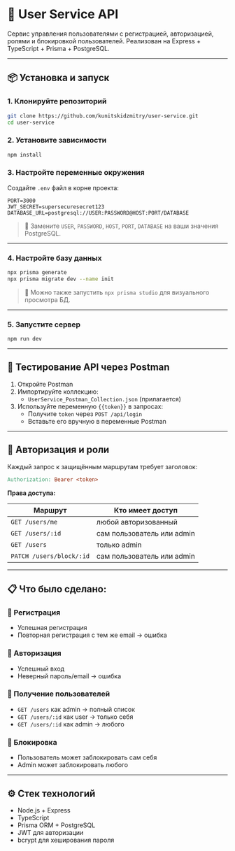 # 📘 User Service API

Сервис управления пользователями с регистрацией, авторизацией, ролями и блокировкой пользователей. Реализован на Express + TypeScript + Prisma + PostgreSQL.

---

## 📦 Установка и запуск

### 1. Клонируйте репозиторий

```bash
git clone https://github.com/kunitskidzmitry/user-service.git
cd user-service
```

### 2. Установите зависимости

```bash
npm install
```

### 3. Настройте переменные окружения

Создайте `.env` файл в корне проекта:

```env
PORT=3000
JWT_SECRET=supersecuresecret123
DATABASE_URL=postgresql://USER:PASSWORD@HOST:PORT/DATABASE
```

> 🔸 Замените `USER`, `PASSWORD`, `HOST`, `PORT`, `DATABASE` на ваши значения PostgreSQL.

---

### 4. Настройте базу данных

```bash
npx prisma generate
npx prisma migrate dev --name init
```

> 🔸 Можно также запустить `npx prisma studio` для визуального просмотра БД.

---

### 5. Запустите сервер

```bash
npm run dev
```

---

## 🧪 Тестирование API через Postman

1. Откройте Postman
2. Импортируйте коллекцию:
    - `UserService_Postman_Collection.json` (прилагается)
3. Используйте переменную `{{token}}` в запросах:
    - Получите `token` через `POST /api/login`
    - Вставьте его вручную в переменные Postman

---

## 🔐 Авторизация и роли

Каждый запрос к защищённым маршрутам требует заголовок:

```makefile
Authorization: Bearer <token>
```

**Права доступа:**

| Маршрут                      | Кто имеет доступ           |
|-----------------------------|----------------------------|
| `GET /users/me`             | любой авторизованный       |
| `GET /users/:id`            | сам пользователь или admin |
| `GET /users`                | только admin               |
| `PATCH /users/block/:id`    | сам пользователь или admin |

---

## 📋 Что было сделано:

### 🔸 Регистрация

- Успешная регистрация
- Повторная регистрация с тем же email → ошибка

### 🔸 Авторизация

- Успешный вход
- Неверный пароль/email → ошибка

### 🔸 Получение пользователей

- `GET /users` как admin → полный список
- `GET /users/:id` как user → только себя
- `GET /users/:id` как admin → любого

### 🔸 Блокировка

- Пользователь может заблокировать сам себя
- Admin может заблокировать любого

---

## ⚙️ Стек технологий

- Node.js + Express
- TypeScript
- Prisma ORM + PostgreSQL
- JWT для авторизации
- bcrypt для хеширования пароля

